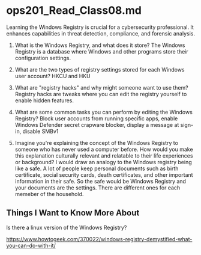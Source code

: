 # ops201_Read_Class08.md

Learning the Windows Registry is crucial for a cybersecurity professional. It enhances capabilities in threat detection, compliance, and forensic analysis.



1.  What is the Windows Registry, and what does it store?
   The Windows Registry is a database where Windows and other programs store their configuration settings.

2.  What are the two types of registry settings stored for each Windows user account?
   HKCU and HKU

3.  What are "registry hacks" and why might someone want to use them?
   Registry hacks are tweaks where you can edit the registry yourself to enable hidden features.

4.  What are some common tasks you can perform by editing the Windows Registry?
   Block user accounts from running specific apps, enable Windows Defender secret crapware blocker, display a message at sign-in, disable SMBv1

5.  Imagine you're explaining the concept of the Windows Registry to someone who has never used a computer before. How would you make this explanation culturally relevant and relatable to their life experiences or background?
   I would draw an analogy to the Windows registry being like a safe. A lot of people keep personal documents such as birth certificate, social security cards, death certificates, and other important information in their safe. So the safe would be Windows Registry and your documents are the settings. There are different ones for each memeber of the household.


## Things I Want to Know More About
Is there a linux version of the Windows Registry?



https://www.howtogeek.com/370022/windows-registry-demystified-what-you-can-do-with-it/

   

